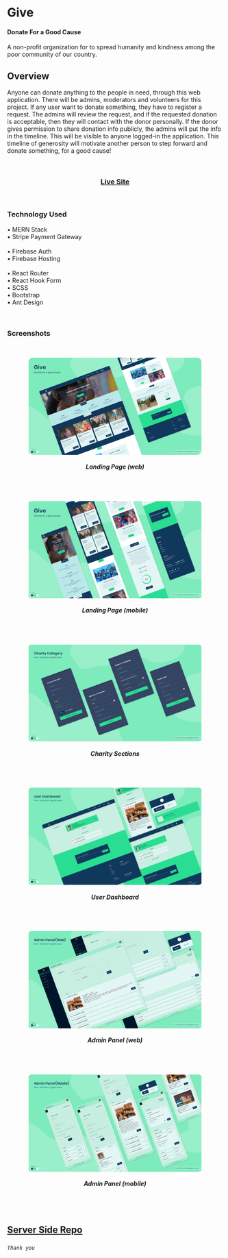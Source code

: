 # Give
#### Donate For a Good Cause

A non-profit organization for to spread humanity and kindness among the poor community of our country.


## Overview

Anyone can donate anything to the people in need, through this web application. There will be admins, moderators and volunteers for this project. If any user want to donate something, they have to register a request. The admins will review the request, and if the requested donation is acceptable, then they will contact with the donor personally. If the donor gives permission to share donation info publicly, the admins will put the info in the timeline. This will be visible to anyone logged-in the application. This timeline of generosity will motivate another person to step forward and donate something, for a good cause!

<br/>
<h3 align="center">
  <a href="https://give-01.firebaseapp.com/">Live Site</a>
</h3>
<br/>

### Technology Used
• MERN Stack <br/>
• Stripe Payment Gateway <br/>
<br/>
• Firebase Auth <br/>
• Firebase Hosting <br/>
<br/>
• React Router <br/>
• React Hook Form <br/>
• SCSS <br/>
• Bootstrap <br/>
• Ant Design

<br/>

### Screenshots

<br/>

<p align="center">
  <img src="screenshots/1.png" width="80%" align="center" style="border-radius:10px"/>
</p>
<h5 align="center">
  Landing Page (web)
</h5>
<br/>
<br/>
<p align="center">
  <img src="screenshots/2.png" width="80%" align="center" style="border-radius:2%"/>
</p>
<h5 align="center">
  Landing Page (mobile)
</h5>
<br/>
<br/>
<p align="center">
  <img src="screenshots/3.png" width="80%" align="center" style="border-radius:2%"/>
</p>
<h5 align="center">
  Charity Sections
</h5>
<br/>
<br/>
<p align="center">
  <img src="screenshots/4.png" width="80%" align="center" style="border-radius:2%"/>
</p>
<h5 align="center">
  User Dashboard
</h5>
<br/>
<br/>
<p align="center">
  <img src="screenshots/5.png" width="80%" align="center" style="border-radius:2%"/>
</p>
<h5 align="center">
  Admin Panel (web)
</h5>
<br/>
<br/>
<p align="center">
  <img src="screenshots/6.png" width="80%" align="center" style="border-radius:2%"/>
</p>
<h5 align="center">
  Admin Panel (mobile)
</h5>


<br/>
<br/>

## [Server Side Repo](https://github.com/AsadujjamanMridul/give-server/)

###### `Thank you`

